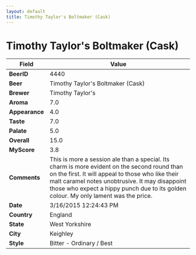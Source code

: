 ```yaml
---
layout: default
title: Timothy Taylor's Boltmaker (Cask)
---
```


# Timothy Taylor's Boltmaker (Cask)

| Field         | Value     |
|---------------|-----------|
| **BeerID** | 4440 |
| **Beer** | Timothy Taylor's Boltmaker (Cask) |
| **Brewer** | Timothy Taylor&#39;s |
| **Aroma** | 7.0 |
| **Appearance** | 4.0 |
| **Taste** | 7.0 |
| **Palate** | 5.0 |
| **Overall** | 15.0 |
| **MyScore** | 3.8 |
| **Comments** | This is more a session ale than a special. Its charm is more evident on the second round than on the first. It will appeal to those who like their malt caramel notes unobtrusive. It may disappoint those who expect a hippy punch due to its golden colour. My only lament was the price. |
| **Date** | 3/16/2015 12:24:43 PM |
| **Country** | England |
| **State** | West Yorkshire |
| **City** | Keighley |
| **Style** | Bitter - Ordinary / Best |
